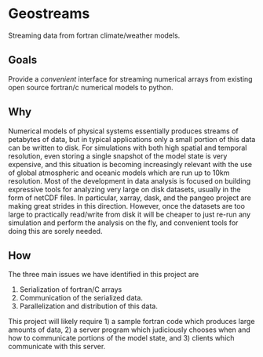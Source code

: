 # Geostreams
Streaming data from fortran climate/weather models.

## Goals

Provide a *convenient* interface for streaming numerical arrays from existing open source fortran/c numerical models to python. 

## Why

Numerical models of physical systems essentially produces streams of petabytes of data, but in typical applications only a small portion of this data can be written to disk. For simulations with both high spatial and temporal resolution, even storing a single snapshot of the model state is very expensive, and this situation is becoming increasingly relevant with the use of global atmospheric and oceanic models which are run up to 10km resolution. Most of the development in data analysis is focused on building expressive tools for analyzing very large on disk datasets, usually in the form of netCDF files. In particular, xarray, dask, and the pangeo project are making great strides in this direction. However, once the datasets are too large to practically read/write from disk it will be cheaper to just re-run any simulation and perform the analysis on the fly, and convenient tools for doing this are sorely needed.

## How

The three main issues we have identified in this project are

1. Serialization of fortran/C arrays
2. Communication of the serialized data.
3. Parallelization and distribution of this data.

This project will likely require 1) a sample fortran code which produces large amounts of data, 2) a server program which judiciously chooses when and how to communicate portions of the model state, and 3) clients which communicate with this server.
